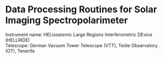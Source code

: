 # Data Processing Routines for Solar Imaging Spectropolarimeter
 Instrument name: HELioseismic Large Regions Interferometric DEvice (HELLRIDE)  
Telescope: German Vacuum Tower Telescope (VTT), Teide Observatory (OT), Tenerife  
